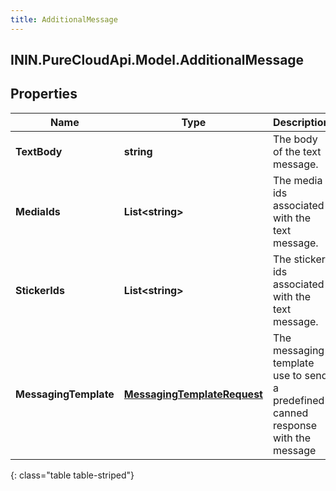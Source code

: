 ```yaml
---
title: AdditionalMessage
---
```

## ININ.PureCloudApi.Model.AdditionalMessage

## Properties

|Name | Type | Description | Notes|
|------------ | ------------- | ------------- | -------------|
| **TextBody** | **string** | The body of the text message. | |
| **MediaIds** | **List&lt;string&gt;** | The media ids associated with the text message. | [optional] |
| **StickerIds** | **List&lt;string&gt;** | The sticker ids associated with the text message. | [optional] |
| **MessagingTemplate** | [**MessagingTemplateRequest**](MessagingTemplateRequest.html) | The messaging template use to send a predefined canned response with the message | [optional] |
{: class="table table-striped"}


